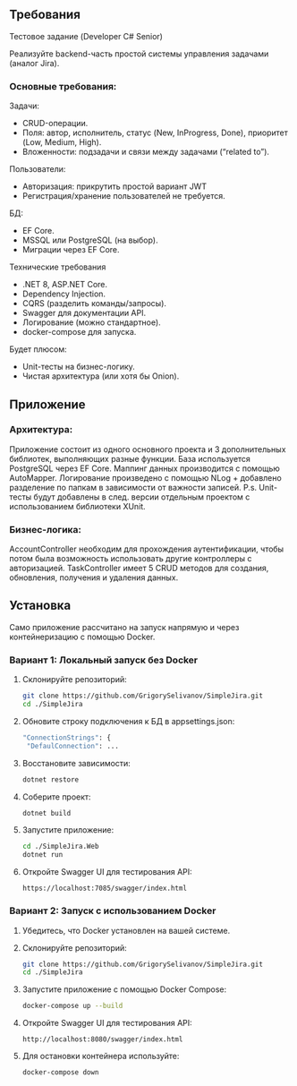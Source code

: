 ## Требования
Тестовое задание (Developer C# Senior)

Реализуйте backend-часть простой системы управления задачами (аналог Jira).
### Основные требования:

Задачи:

- CRUD-операции.
- Поля: автор, исполнитель, статус (New, InProgress, Done), приоритет (Low, Medium, High).
- Вложенности: подзадачи и связи между задачами (“related to”).

Пользователи:

- Авторизация: прикрутить простой вариант JWT
- Регистрация/хранение пользователей не требуется.

БД:

- EF Core.
- MSSQL или PostgreSQL (на выбор).
- Миграции через EF Core.

Технические требования

- .NET 8, ASP.NET Core.
- Dependency Injection.
- CQRS (разделить команды/запросы).
- Swagger для документации API.
- Логирование (можно стандартное).
- docker-compose для запуска.

Будет плюсом:

- Unit-тесты на бизнес-логику.
- Чистая архитектура (или хотя бы Onion).

## Приложение

### Архитектура:
Приложение состоит из одного основного проекта и 3 дополнительных библиотек, выполняющих разные функции.
База используется PostgreSQL через EF Core.
Маппинг данных производится с помощью AutoMapper.
Логирование произведено с помощью NLog + добавлено разделение по папкам в зависимости от важности записей.
P.s. Unit-тесты будут добавлены в след. версии отдельным проектом с использованием библиотеки XUnit.

### Бизнес-логика:
AccountController необходим для прохождения аутентификации, чтобы потом была возможность использовать другие контроллеры с авторизацией.
TaskController имеет 5 CRUD методов для создания, обновления, получения и удаления данных.


## Установка

Само приложение рассчитано на запуск напрямую и через контейнеризацию с помощью Docker.

### Вариант 1: Локальный запуск без Docker

1. Склонируйте репозиторий:

   ```bash
   git clone https://github.com/GrigorySelivanov/SimpleJira.git
   cd ./SimpleJira
   ```
2. Обновите строку подключения к БД в appsettings.json:
   ```bash
   "ConnectionStrings": {
	"DefaulConnection": ...
   ```

3. Восстановите зависимости:

   ```bash
   dotnet restore
   ```

4. Соберите проект:

   ```bash
   dotnet build
   ```

5. Запустите приложение:

   ```bash
   cd ./SimpleJira.Web
   dotnet run
   ```

6. Откройте Swagger UI для тестирования API:
   ```
   https://localhost:7085/swagger/index.html
   ```

### Вариант 2: Запуск с использованием Docker

1. Убедитесь, что Docker установлен на вашей системе.

2. Склонируйте репозиторий:

   ```bash
   git clone https://github.com/GrigorySelivanov/SimpleJira.git
   cd ./SimpleJira
   ```

3. Запустите приложение с помощью Docker Compose:

   ```bash
   docker-compose up --build
   ```

4. Откройте Swagger UI для тестирования API:

   ```
   http://localhost:8080/swagger/index.html
   ```

5. Для остановки контейнера используйте:
   ```bash
   docker-compose down
   ```
